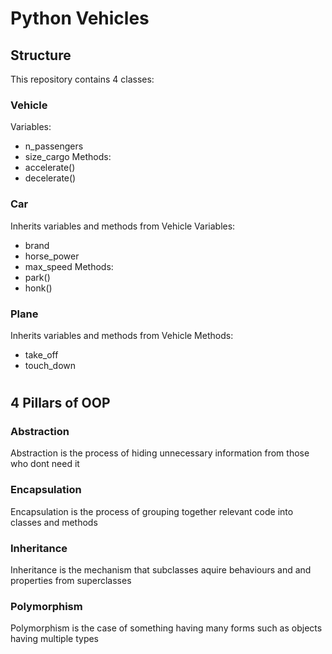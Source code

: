 # Python Vehicles

## Structure
This repository contains 4 classes:

### Vehicle 
Variables:
- n_passengers
- size_cargo
Methods:
- accelerate()
- decelerate()

### Car
Inherits variables and methods from Vehicle
Variables:
- brand
- horse_power
- max_speed
Methods:
- park()
- honk()

### Plane
Inherits variables and methods from Vehicle
Methods:
- take_off
- touch_down

#

## 4 Pillars of OOP

### Abstraction
Abstraction is the process of hiding unnecessary information from those who dont need it

### Encapsulation
Encapsulation is the process of grouping together relevant code into classes and methods

### Inheritance
Inheritance is the mechanism that subclasses aquire behaviours and and properties from superclasses

### Polymorphism
Polymorphism is the case of something having many forms such as objects having multiple types
